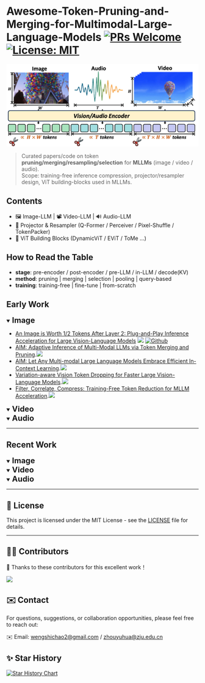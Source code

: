 # Awesome-Token-Pruning-and-Merging-for-Multimodal-Large-Language-Models [![PRs Welcome](https://img.shields.io/badge/PRs-welcome-brightgreen.svg)]() [![License: MIT](https://img.shields.io/badge/License-MIT-green.svg)]()

<div align="left">
  <img src="images/teaser.png" alt="Awesome Token Compression"/>
</div>


> Curated papers/code on token **pruning/merging/resampling/selection** for **MLLMs** (image / video / audio).  
> Scope: training-free inference compression, projector/resampler design, ViT building-blocks used in MLLMs.

## Contents
- 🖼️ Image-LLM | 📽️ Video-LLM | 🔊 Audio-LLM
- 🔌 Projector & Resampler (Q-Former / Perceiver / Pixel-Shuffle / TokenPacker)
- 🧱 ViT Building Blocks (DynamicViT / EViT / ToMe …)

## How to Read the Table
- **stage**: pre-encoder / post-encoder / pre-LLM / in-LLM / decode(KV)
- **method**: pruning | merging | selection | pooling | query-based
- **training**: training-free | fine-tune | from-scratch


## Early Work

<details open>
<summary><strong style="font-size: 20px">Image</strong></summary>

- [An Image is Worth 1/2 Tokens After Layer 2: Plug-and-Play Inference Acceleration for Large Vision-Language Models](https://arxiv.org/abs/2403.06764) ![](https://img.shields.io/badge/ECCV-2024-red)  [![Github](https://img.shields.io/github/stars/pkunlp-icler/FastV.svg?style=social&label=Github)](https://github.com/pkunlp-icler/FastV)
- [AIM: Adaptive Inference of Multi-Modal LLMs via Token Merging and Pruning](https://arxiv.org/abs/2412.03248).![](https://img.shields.io/badge/ICCV-2025.06-red)
- [AIM: Let Any Multi-modal Large Language Models Embrace Efficient In-Context Learning](https://arxiv.org/abs/2406.07588).![](https://img.shields.io/badge/AAAI-2024.06-red)
- [Variation-aware Vision Token Dropping for Faster Large Vision-Language Models](https://arxiv.org/abs/2509.01552).![](https://img.shields.io/badge/abs-2025.09-red)
- [Filter, Correlate, Compress: Training-Free Token Reduction for MLLM Acceleration](https://arxiv.org/abs/2411.17686).![](https://img.shields.io/badge/abs-2025.05-red)
</details>


<details open>
<summary><strong style="font-size: 20px">Video</strong></summary>
</details>


<details open>
<summary><strong style="font-size: 20px">Audio</strong></summary>
</details>

---

## Recent Work

<details open>
<summary><strong style="font-size: 20px">Image</strong></summary>
</details>


<details open>
<summary><strong style="font-size: 20px">Video</strong></summary>
</details>


<details open>
<summary><strong style="font-size: 20px">Audio</strong></summary>
</details>

---

## 📄 License

This project is licensed under the MIT License - see the [LICENSE](LICENSE) file for details.

---

## 🧑‍💻 Contributors

👏 Thanks to these contributors for this excellent work！

<a href="https://github.com/qianweijiujiu/Awesome-Token-Pruning-and-Merging-for-Multimodal-Large-Language-Models">
  <img src="https://contrib.rocks/image?repo=qianweijiujiu/Awesome-Token-Pruning-and-Merging-for-Multimodal-Large-Language-Models" />
</a>

## ✉️ Contact

For questions, suggestions, or collaboration opportunities, please feel free to reach out:

✉️ Email:  [wengshichao2@gmail.com](wengshichao2@gmail.com) / [zhouyuhua@zju.edu.cn](mailto:zhouyuhua@zju.edu.cn)

## ✨ Star History

[![Star History Chart](https://api.star-history.com/svg?repos=qianweijiujiu/Awesome-Token-Pruning-and-Merging-for-Multimodal-Large-Language-Models&type=date&legend=bottom-right)](https://www.star-history.com/#qianweijiujiu/Awesome-Token-Pruning-and-Merging-for-Multimodal-Large-Language-Models&type=date&legend=bottom-right)
